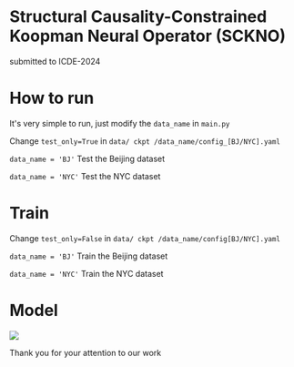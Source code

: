 # Structural Causality-Constrained Koopman Neural Operator (SCKNO)
submitted to ICDE-2024

# How to run
It's very simple to run, just modify the `data_name` in `main.py`

Change `test_only=True` in `data/ ckpt /data_name/config_[BJ/NYC].yaml`

`data_name = 'BJ'` Test the Beijing dataset

`data_name = 'NYC'` Test the NYC dataset

# Train

Change `test_only=False` in `data/ ckpt /data_name/config[BJ/NYC].yaml`

`data_name = 'BJ'` Train the Beijing dataset

`data_name = 'NYC'` Train the NYC  dataset

# Model
![](fig/Fig2.png)

Thank you for your attention to our work